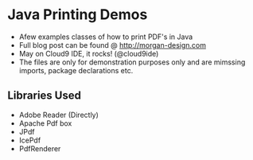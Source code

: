 # Java Printing Demos

* Afew examples classes of how to print PDF's in Java
* Full blog post can be found @ http://morgan-design.com
* May on Cloud9 IDE, it rocks! (@cloud9ide)
* The files are only for demonstration purposes only and are mimssing imports, package declarations etc.

## Libraries Used

* Adobe Reader (Directly)
* Apache Pdf box
* JPdf
* IcePdf
* PdfRenderer

